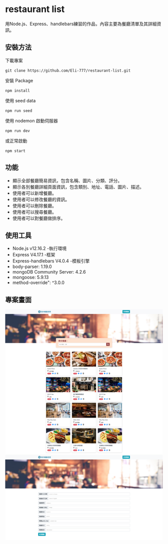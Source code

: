 
# restaurant list
用Node.js、Express、handlebars練習的作品，內容主要為餐廳清單及其詳細資訊。

## 安裝方法
下載專案
```
git clone https://github.com/Eli-777/restaurant-list.git
```
安裝 Package
```
npm install
```
使用 seed data
```
npm run seed
```
使用 nodemon 啟動伺服器
```
npm run dev
```
或正常啟動
```
npm start
```

## 功能 
- 顯示全部餐廳簡易資訊，包含名稱、圖片、分類、評分。
- 顯示各別餐廳詳細頁面資訊，包含類別、地址、電話、圖片、描述。
- 使用者可以新增餐廳。
- 使用者可以修改餐廳的資訊。
- 使用者可以刪除餐廳。
- 使用者可以搜尋餐廳。
- 使用者可以對餐廳做排序。

## 使用工具
- Node.js v12.16.2 -執行環境
- Express V4.17.1 -框架
- Express-handlebars V4.0.4 -模板引擎
- body-parser: 1.19.0
- mongoDB Community Server: 4.2.6
- mongoose: 5.9.13
- method-override": ^3.0.0

## 專案畫面
![Alt text](/public/pictures/index_Restaurant_list.jpg)
![Alt text](/public/pictures/create_Restaurant_list.png)


